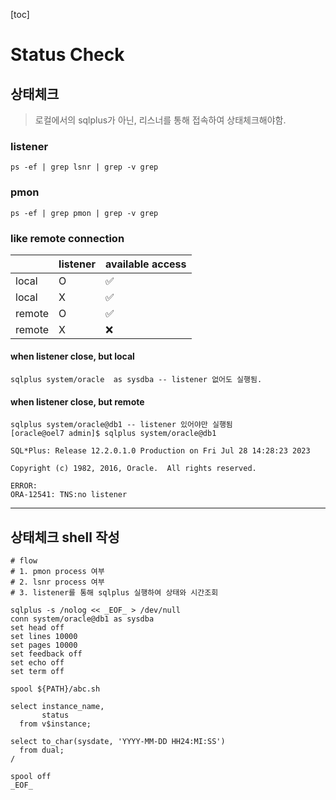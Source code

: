 [toc]

# Status Check

## 상태체크

> 로컬에서의 sqlplus가 아닌, 리스너를 통해 접속하여 상태체크해야함.

### listener

```shell
ps -ef | grep lsnr | grep -v grep
```

### pmon

```shell
ps -ef | grep pmon | grep -v grep
```

### like remote connection

|        | listener | available access |
| ------ | -------- | ---------------- |
| local  | O        | ✅                |
| local  | X        | ✅                |
| remote | O        | ✅                |
| remote | X        | ❌                |

#### when listener close, but local

```shell
sqlplus system/oracle  as sysdba -- listener 없어도 실행됨.
```

#### when listener close, but remote

```shell
sqlplus system/oracle@db1 -- listener 있어야만 실행됨
[oracle@oel7 admin]$ sqlplus system/oracle@db1

SQL*Plus: Release 12.2.0.1.0 Production on Fri Jul 28 14:28:23 2023

Copyright (c) 1982, 2016, Oracle.  All rights reserved.

ERROR:
ORA-12541: TNS:no listener
```

---

## 상태체크  shell 작성

```shell
# flow
# 1. pmon process 여부
# 2. lsnr process 여부
# 3. listener를 통해 sqlplus 실행하여 상태와 시간조회 

sqlplus -s /nolog << _EOF_ > /dev/null
conn system/oracle@db1 as sysdba
set head off
set lines 10000
set pages 10000
set feedback off
set echo off
set term off

spool ${PATH}/abc.sh

select instance_name,
       status
  from v$instance;
  
select to_char(sysdate, 'YYYY-MM-DD HH24:MI:SS')
  from dual;
/

spool off
_EOF_
```

